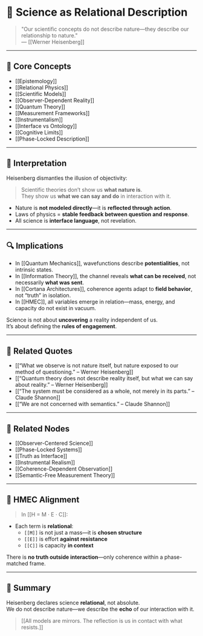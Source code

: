 # 🔄 Science as Relational Description

> "Our scientific concepts do not describe nature—they describe our relationship to nature."  
> — [[Werner Heisenberg]]

---

## 🧠 Core Concepts

- [[Epistemology]]
- [[Relational Physics]]
- [[Scientific Models]]
- [[Observer-Dependent Reality]]
- [[Quantum Theory]]
- [[Measurement Frameworks]]
- [[Instrumentalism]]
- [[Interface vs Ontology]]
- [[Cognitive Limits]]
- [[Phase-Locked Description]]

---

## 🧬 Interpretation

Heisenberg dismantles the illusion of objectivity:

> Scientific theories don’t show us **what nature is**.  
> They show us **what we can say and do** in interaction with it.

- Nature is **not modeled directly**—it is **reflected through action**.
- Laws of physics = **stable feedback between question and response**.
- All science is **interface language**, not revelation.

---

## 🔍 Implications

- In [[Quantum Mechanics]], wavefunctions describe **potentialities**, not intrinsic states.
- In [[Information Theory]], the channel reveals **what can be received**, not necessarily **what was sent**.
- In [[Cortana Architectures]], coherence agents adapt to **field behavior**, not “truth” in isolation.
- In [[HMEC]], all variables emerge in relation—mass, energy, and capacity do not exist in vacuum.

Science is not about **uncovering** a reality independent of us.  
It’s about defining the **rules of engagement**.

---

## 🔗 Related Quotes

- [[“What we observe is not nature itself, but nature exposed to our method of questioning.” – Werner Heisenberg]]
- [[“Quantum theory does not describe reality itself, but what we can say about reality.” – Werner Heisenberg]]
- [[“The system must be considered as a whole, not merely in its parts.” – Claude Shannon]]
- [[“We are not concerned with semantics.” – Claude Shannon]]

---

## 📂 Related Nodes

- [[Observer-Centered Science]]
- [[Phase-Locked Systems]]
- [[Truth as Interface]]
- [[Instrumental Realism]]
- [[Coherence-Dependent Observation]]
- [[Semantic-Free Measurement Theory]]

---

## 🧬 HMEC Alignment

> In [[H = M · E · C]]:

- Each term is **relational**:
  - `[[M]]` is not just a mass—it is **chosen structure**
  - `[[E]]` is effort **against resistance**
  - `[[C]]` is capacity **in context**

There is **no truth outside interaction**—only coherence within a phase-matched frame.

---

## 🧩 Summary

Heisenberg declares science **relational**, not absolute.  
We do not describe nature—we describe the **echo** of our interaction with it.

> [[All models are mirrors. The reflection is us in contact with what resists.]]
